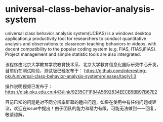 # universal-class-behavior-analysis-system
universal class behavior analysis system(UCBAS) is a windows desktop application,a productivity tool for researchers to conduct quantitative analysis and observations to classroom teaching behaviors in videos, with decent compatibility to the popular coding system (e.g. FIAS, ITIAS,iFIAS). Project management and simple statistic tools are also intergrated.

该程序由北京大学教育学院教育技术系、北京大学教育信息化国际研究中心开发，目前仍在测试阶段，测试版已经发布于：
https://github.com/interesting-pku/universal-class-behavior-analysis-system/releases/tag/v1.0

操作说明视频已发布于：
https://disk.pku.edu.cn:443/link/9235CF1F84A5692834EECB5BB97B67E2

目前已知的问题是对不同分辨率屏幕的适应问题，如果在使用中有任何问题或建议，欢迎在issue中提出！由于团队的能力和精力有限，可能无法做到一一回复，敬请谅解。
